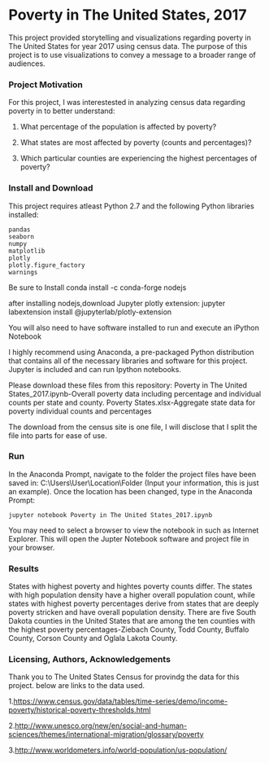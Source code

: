 # Poverty in The United States, 2017

This project provided storytelling and visualizations regarding poverty in The United States for year 2017 using census data. The purpose of this project is to use visualizations to convey a message to a broader range of audiences. 

### Project Motivation
For this project, I was interestested in analyzing census data regarding poverty in to better understand:

1. What percentage of the population is affected by poverty?

2. What states are most affected by poverty (counts and percentages)?

3. Which particular counties are experiencing the highest percentages of poverty?

### Install and Download

This project requires atleast Python 2.7 and the following Python libraries installed:

    pandas
    seaborn
	numpy
	matplotlib
	plotly
	plotly.figure_factory
	warnings
	
 Be sure to Install conda install -c conda-forge nodejs  
 
after installing nodejs,download Jupyter plotly extension: jupyter labextension install @jupyterlab/plotly-extension
   
  You will also need to have software installed to run and execute an iPython Notebook

I highly recommend using Anaconda, a pre-packaged Python distribution that contains all of the necessary libraries and software for this project. Jupyter is included and can run Ipython notebooks. 

 Please download these files from this repository: 
 Poverty in The United States_2017.ipynb-Overall poverty data including percentage and individual counts per state and county.
 Poverty States.xlsx-Aggregate state data for poverty individual counts and percentages
 
 The download from the census site is one file, I will disclose that I split the file into parts for ease of use. 

### Run

In the Anaconda Prompt, navigate to the folder the project files have been saved in: C:\Users\User\Location\Folder (Input your information, this is just an example). Once the location has been changed, type in the Anaconda Prompt:

    jupyter notebook Poverty in The United States_2017.ipynb

You may need to select a browser to view the notebook in such as Internet Explorer. This will open the Jupter Notebook software and project file in your browser.

### Results

States with highest poverty and hightes poverty counts differ. The states with high population density have a higher overall population count, while states with highest poverty percentages derive from states that are deeply poverty stricken and have overall population density. There are five South Dakota counties in the United States that are among the ten counties with the highest poverty percentages-Ziebach County, Todd County, Buffalo County, Corson County and Oglala Lakota County.

### Licensing, Authors, Acknowledgements
Thank you to The United States Census for provindg the data for this project. below are links to the data used. 

1.https://www.census.gov/data/tables/time-series/demo/income-poverty/historical-poverty-thresholds.html

2.http://www.unesco.org/new/en/social-and-human-sciences/themes/international-migration/glossary/poverty

3.http://www.worldometers.info/world-population/us-population/
